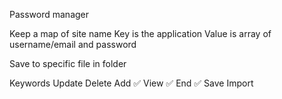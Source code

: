Password manager

Keep a map of site name
Key is the application
Value is array of username/email and password

Save to specific file in folder

Keywords
Update
Delete 
Add ✅
View ✅
End ✅
Save
Import
